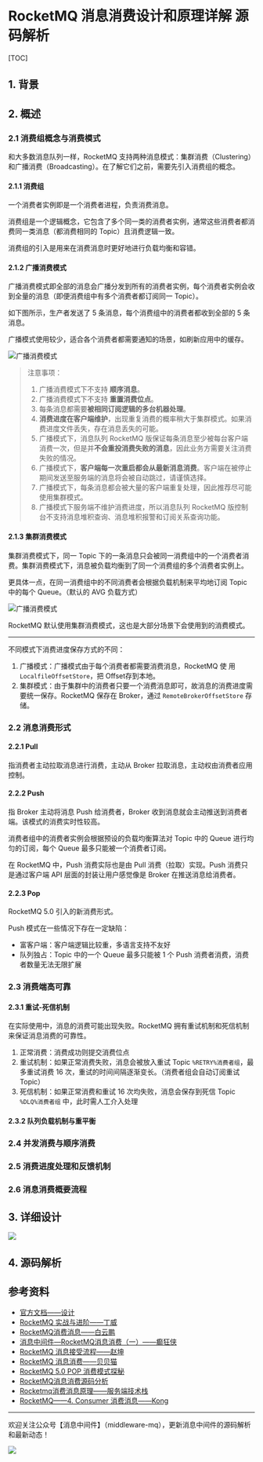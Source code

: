 # RocketMQ 消息消费设计和原理详解 源码解析

[TOC]

## 1. 背景

## 2. 概述

### 2.1 消费组概念与消费模式

和大多数消息队列一样，RocketMQ 支持两种消息模式：集群消费（Clustering）和广播消费（Broadcasting）。在了解它们之前，需要先引入消费组的概念。

#### 2.1.1 消费组

一个消费者实例即是一个消费者进程，负责消费消息。

消费组是一个逻辑概念，它包含了多个同一类的消费者实例，通常这些消费者都消费同一类消息（都消费相同的 Topic）且消费逻辑一致。

消费组的引入是用来在消费消息时更好地进行负载均衡和容错。

#### 2.1.2 广播消费模式

广播消费模式即全部的消息会广播分发到所有的消费者实例，每个消费者实例会收到全量的消息（即便消费组中有多个消费者都订阅同一 Topic）。

如下图所示，生产者发送了 5 条消息，每个消费组中的消费者都收到全部的 5 条消息。

广播模式使用较少，适合各个消费者都需要通知的场景，如刷新应用中的缓存。

![广播消费模式](https://raw.githubusercontent.com/HScarb/knowledge/master/assets/rocketmq-consume-message/rocketmq-consume-mode-broadcasting.drawio.png)

> 注意事项：
>
> 1. 广播消费模式下不支持 **顺序消息**。
> 2. 广播消费模式下不支持 **重置消费位点**。
> 3. 每条消息都需要**被相同订阅逻辑的多台机器处理**。
> 4. **消费进度在客户端维护**，出现重复消费的概率稍大于集群模式。如果消费进度文件丢失，存在消息丢失的可能。
> 5. 广播模式下，消息队列 RocketMQ 版保证每条消息至少被每台客户端消费一次，但是并**不会重投消费失败的消息**，因此业务方需要关注消费失败的情况。
> 6. 广播模式下，**客户端每一次重启都会从最新消息消费**。客户端在被停止期间发送至服务端的消息将会被自动跳过，请谨慎选择。
> 7. 广播模式下，每条消息都会被大量的客户端重复处理，因此推荐尽可能使用集群模式。
> 8. 广播模式下服务端不维护消费进度，所以消息队列 RocketMQ 版控制台不支持消息堆积查询、消息堆积报警和订阅关系查询功能。

#### 2.1.3 集群消费模式

集群消费模式下，同一 Topic 下的一条消息只会被同一消费组中的一个消费者消费。集群消费模式下，消息被负载均衡到了同一个消费组的多个消费者实例上。

更具体一点，在同一消费组中的不同消费者会根据负载机制来平均地订阅 Topic 中的每个 Queue。（默认的 AVG 负载方式）

![广播消费模式](https://raw.githubusercontent.com/HScarb/knowledge/master/assets/rocketmq-consume-message/rocketmq-consume-mode-clustering.drawio.png)

RocketMQ 默认使用集群消费模式，这也是大部分场景下会使用到的消费模式。

---

不同模式下消费进度保存方式的不同：

1. 广播模式：广播模式由于每个消费者都需要消费消息，RocketMQ 使 用 `LocalfileOffsetStore`，把 Offset存到本地。
2. 集群模式：由于集群中的消费者只要一个消费消息即可，故消息的消费进度需要统一保存。RocketMQ 保存在 Broker，通过 `RemoteBrokerOffsetStore` 存储。

### 2.2 消息消费形式

#### 2.2.1 Pull

指消费者主动拉取消息进行消费，主动从 Broker 拉取消息，主动权由消费者应用控制。

#### 2.2.2 Push

指 Broker 主动将消息 Push 给消费者，Broker 收到消息就会主动推送到消费者端。该模式的消费实时性较高。

消费者组中的消费者实例会根据预设的负载均衡算法对 Topic 中的 Queue 进行均匀的订阅，每个 Queue 最多只能被一个消费者订阅。

在 RocketMQ 中，Push 消费实际也是由 Pull 消费（拉取）实现。Push 消费只是通过客户端 API 层面的封装让用户感觉像是 Broker 在推送消息给消费者。

#### 2.2.3 Pop

RocketMQ 5.0 引入的新消费形式。

Push 模式在一些情况下存在一定缺陷：

* 富客户端：客户端逻辑比较重，多语言支持不友好
* 队列独占：Topic 中的一个 Queue 最多只能被 1 个 Push 消费者消费，消费者数量无法无限扩展

### 2.3 消费端高可靠

#### 2.3.1 重试-死信机制

在实际使用中，消息的消费可能出现失败。RocketMQ 拥有重试机制和死信机制来保证消息消费的可靠性。

1. 正常消费：消费成功则提交消费位点
2. 重试机制：如果正常消费失败，消息会被放入重试 Topic `%RETRY%消费者组`，最多重试消费 16 次，重试的时间间隔逐渐变长。（消费者组会自动订阅重试 Topic）
3. 死信机制：如果正常消费和重试 16 次均失败，消息会保存到死信 Topic `%DLQ%消费者组` 中，此时需人工介入处理

#### 2.3.2 队列负载机制与重平衡



### 2.4 并发消费与顺序消费

### 2.5 消费进度处理和反馈机制

### 2.6 消息消费概要流程



## 3. 详细设计

![](https://raw.githubusercontent.com/HScarb/knowledge/master/assets/rocketmq-consume-message/rocketmq-consume-process-aliyun.png)

## 4. 源码解析



## 参考资料

* [官方文档——设计](https://github.com/apache/rocketmq/blob/master/docs/cn/design.md#42-consumer%E7%9A%84%E8%B4%9F%E8%BD%BD%E5%9D%87%E8%A1%A1)
* [RocketMQ 实战与进阶——丁威](http://learn.lianglianglee.com/%E4%B8%93%E6%A0%8F/RocketMQ%20%E5%AE%9E%E6%88%98%E4%B8%8E%E8%BF%9B%E9%98%B6%EF%BC%88%E5%AE%8C%EF%BC%89/08%20%E6%B6%88%E6%81%AF%E6%B6%88%E8%B4%B9%20API%20%E4%B8%8E%E7%89%88%E6%9C%AC%E5%8F%98%E8%BF%81%E8%AF%B4%E6%98%8E.md)
* [RocketMQ消费消息——白云鹏](https://www.baiyp.ren/RocketMQ%E6%B6%88%E8%B4%B9%E6%B6%88%E6%81%AF.html)
* [消息中间件—RocketMQ消息消费（一）——癫狂侠](https://www.jianshu.com/p/f071d5069059)
* [RocketMQ 消息接受流程——赵坤](https://kunzhao.org/docs/rocketmq/rocketmq-message-receive-flow/)
* [RocketMQ 消息消费——贝贝猫](https://zhuanlan.zhihu.com/p/360911990)
* [RocketMQ 5.0 POP 消费模式探秘](https://developer.aliyun.com/article/801815)
* [RocketMQ消息消费源码分析](https://www.jianshu.com/p/4757079f871f)
* [Rocketmq消费消息原理——服务端技术栈](https://blog.csdn.net/daimingbao/article/details/120231289)
* [RocketMQ——4. Consumer 消费消息——Kong](http://47.100.139.123/blog/article/89)



---

欢迎关注公众号【消息中间件】（middleware-mq），更新消息中间件的源码解析和最新动态！

![](https://scarb-images.oss-cn-hangzhou.aliyuncs.com/img/202205170102971.jpg)
